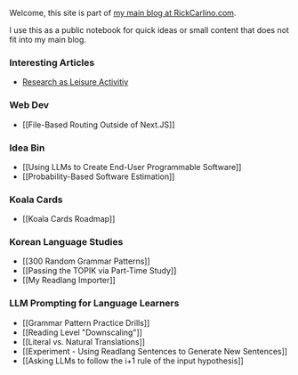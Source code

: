 Welcome, this site is part of [my main blog at RickCarlino.com](https://rickcarlino.com).

I use this as a public notebook for quick ideas or small content that does not fit into my main blog.

### Interesting Articles
- [Research as Leisure Activitiy](https://www.personalcanon.com/p/research-as-leisure-activity)
### Web Dev
- [[File-Based Routing Outside of Next.JS]]
### Idea Bin
* [[Using LLMs to Create End-User Programmable Software]]
* [[Probability-Based Software Estimation]]
### Koala Cards
 * [[Koala Cards Roadmap]]
### Korean Language Studies
 - [[300 Random Grammar Patterns]]
 - [[Passing the TOPIK via Part-Time Study]]
 - [[My Readlang Importer]]
### LLM Prompting for Language Learners
- [[Grammar Pattern Practice Drills]]
- [[Reading Level "Downscaling"]]
- [[Literal vs. Natural Translations]]
- [[Experiment - Using Readlang Sentences to Generate New Sentences]]
- [[Asking LLMs to follow the i+1 rule of the input hypothesis]]

